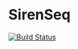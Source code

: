 # SirenSeq

[![Build Status](https://travis-ci.org/GerhardVisser/SirenSeq.jl.svg?branch=master)](https://travis-ci.org/GerhardVisser/SirenSeq.jl)
